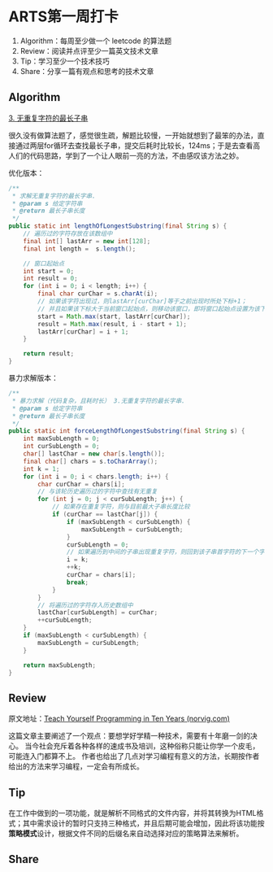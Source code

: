 # ARTS第一周打卡

1. Algorithm：每周至少做一个 leetcode 的算法题
2. Review：阅读并点评至少一篇英文技术文章
3. Tip：学习至少一个技术技巧
4. Share：分享一篇有观点和思考的技术文章



## Algorithm

[3. 无重复字符的最长子串](https://leetcode-cn.com/problems/longest-substring-without-repeating-characters/)

很久没有做算法题了，感觉很生疏，解题比较慢，一开始就想到了最笨的办法，直接通过两层for循环去查找最长子串，提交后耗时比较长，124ms；于是去查看高人们的代码思路，学到了一个让人眼前一亮的方法，不由感叹该方法之妙。

优化版本：

```java
/**
 * 求解无重复字符的最长字串.
 * @param s 给定字符串
 * @return 最长子串长度
 */
public static int lengthOfLongestSubstring(final String s) {
    // 遍历过的字符存放在该数组中
    final int[] lastArr = new int[128];
    final int length =  s.length();

    // 窗口起始点
    int start = 0;
    int result = 0;
    for (int i = 0; i < length; i++) {
        final char curChar = s.charAt(i);
        // 如果该字符出现过，则lastArr[curChar]等于之前出现时所处下标+1；
        // 并且如果该下标大于当前窗口起始点，则移动该窗口，即将窗口起始点设置为该下标。
        start = Math.max(start, lastArr[curChar]);
        result = Math.max(result, i - start + 1);
        lastArr[curChar] = i + 1;
    }

    return result;
}
```

暴力求解版本：

```java
/**
 * 暴力求解（代码复杂，且耗时长） 3.无重复字符的最长字串.
 * @param s 给定字符串
 * @return 最长子串长度
 */
public static int forceLengthOfLongestSubstring(final String s) {
    int maxSubLength = 0;
    int curSubLength = 0;
    char[] lastChar = new char[s.length()];
    final char[] chars = s.toCharArray();
    int k = 1;
    for (int i = 0; i < chars.length; i++) {
        char curChar = chars[i];
        // 与该轮历史遍历过的字符中查找有无重复
        for (int j = 0; j < curSubLength; j++) {
            // 如果存在重复字符，则与目前最大子串长度比较
            if (curChar == lastChar[j]) {
                if (maxSubLength < curSubLength) {
                    maxSubLength = curSubLength;
                }
                curSubLength = 0;
                // 如果遍历到中间的子串出现重复字符，则回到该子串首字符的下一个字符继续遍历
                i = k;
                ++k;
                curChar = chars[i];
                break;
            }
        }
        // 将遍历过的字符存入历史数组中
        lastChar[curSubLength] = curChar;
        ++curSubLength;
    }
    if (maxSubLength < curSubLength) {
        maxSubLength = curSubLength;
    }

    return maxSubLength;
}
```



## Review

原文地址：[Teach Yourself Programming in Ten Years (norvig.com)](http://norvig.com/21-days.html)

这篇文章主要阐述了一个观点：要想学好学精一种技术，需要有十年磨一剑的决心。
当今社会充斥着各种各样的速成书及培训，这种俗称只能让你学一个皮毛，可能连入门都算不上。
作者也给出了几点对学习编程有意义的方法，长期按作者给出的方法来学习编程，一定会有所成长。

## Tip

在工作中做到的一项功能，就是解析不同格式的文件内容，并将其转换为HTML格式；其中需求设计的暂时只支持三种格式，并且后期可能会增加，因此将该功能按**策略模式**设计，根据文件不同的后缀名来自动选择对应的策略算法来解析。



## Share

